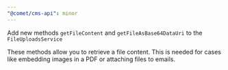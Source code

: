 ```yaml
---
"@comet/cms-api": minor
---
```


Add new methods `getFileContent` and `getFileAsBase64DataUri` to the `FileUploadsService`

These methods allow you to retrieve a file content.
This is needed for cases like embedding images in a PDF or attaching files to emails.

